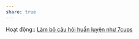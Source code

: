 ```yaml
---
share: true
---
```

Hoạt động:: [Làm bộ câu hỏi huấn luyện như 7cups](L%C3%A0m%20b%E1%BB%99%20c%C3%A2u%20h%E1%BB%8Fi%20hu%E1%BA%A5n%20luy%E1%BB%87n%20nh%C6%B0%207cups.md)
